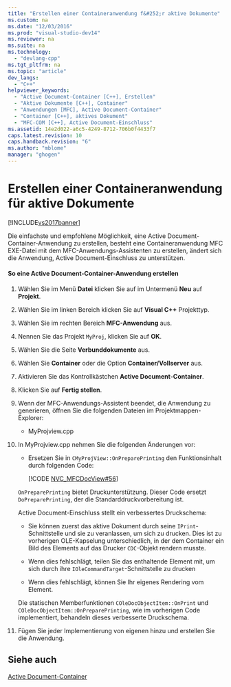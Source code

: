 ```yaml
---
title: "Erstellen einer Containeranwendung f&#252;r aktive Dokumente"
ms.custom: na
ms.date: "12/03/2016"
ms.prod: "visual-studio-dev14"
ms.reviewer: na
ms.suite: na
ms.technology: 
  - "devlang-cpp"
ms.tgt_pltfrm: na
ms.topic: "article"
dev_langs: 
  - "C++"
helpviewer_keywords: 
  - "Active Document-Container [C++], Erstellen"
  - "Aktive Dokumente [C++], Container"
  - "Anwendungen [MFC], Active Document-Container"
  - "Container [C++], aktives Dokument"
  - "MFC-COM [C++], Active Document-Einschluss"
ms.assetid: 14e2d022-a6c5-4249-8712-706b0f4433f7
caps.latest.revision: 10
caps.handback.revision: "6"
ms.author: "mblome"
manager: "ghogen"
---
```

# Erstellen einer Containeranwendung f&#252;r aktive Dokumente
[!INCLUDE[vs2017banner](../assembler/inline/includes/vs2017banner.md)]

Die einfachste und empfohlene Möglichkeit, eine Active Document\-Container\-Anwendung zu erstellen, besteht eine Containeranwendung MFC EXE\-Datei mit dem MFC\-Anwendungs\-Assistenten zu erstellen, ändert sich die Anwendung, Active Document\-Einschluss zu unterstützen.  
  
#### So eine Active Document\-Container\-Anwendung erstellen  
  
1.  Wählen Sie im Menü **Datei** klicken Sie auf  im Untermenü **Neu** auf **Projekt**.  
  
2.  Wählen Sie im linken Bereich klicken Sie auf **Visual C\+\+** Projekttyp.  
  
3.  Wählen Sie im rechten Bereich **MFC\-Anwendung** aus.  
  
4.  Nennen Sie das Projekt `MyProj`, klicken Sie auf **OK**.  
  
5.  Wählen Sie die Seite **Verbunddokumente** aus.  
  
6.  Wählen Sie **Container** oder die Option **Container\/Vollserver** aus.  
  
7.  Aktivieren Sie das Kontrollkästchen **Active Document\-Container**.  
  
8.  Klicken Sie auf **Fertig stellen**.  
  
9. Wenn der MFC\-Anwendungs\-Assistent beendet, die Anwendung zu generieren, öffnen Sie die folgenden Dateien im Projektmappen\-Explorer:  
  
    -   MyProjview.cpp  
  
10. In MyProjview.cpp nehmen Sie die folgenden Änderungen vor:  
  
    -   Ersetzen Sie in `CMyProjView::OnPreparePrinting` den Funktionsinhalt durch folgenden Code:  
  
         [!CODE [NVC_MFCDocView#56](../CodeSnippet/VS_Snippets_Cpp/NVC_MFCDocView#56)]  
  
     `OnPreparePrinting` bietet Druckunterstützung.  Dieser Code ersetzt `DoPreparePrinting`, der die Standarddruckvorbereitung ist.  
  
     Active Document\-Einschluss stellt ein verbessertes Druckschema:  
  
    -   Sie können zuerst das aktive Dokument durch seine `IPrint`\-Schnittstelle und sie zu veranlassen, um sich zu drucken.  Dies ist zu vorherigen OLE\-Kapselung unterschiedlich, in der dem Container ein Bild des Elements auf das Drucker `CDC`\-Objekt rendern musste.  
  
    -   Wenn dies fehlschlägt, teilen Sie das enthaltende Element mit, um sich durch ihre `IOleCommandTarget`\-Schnittstelle zu drucken  
  
    -   Wenn dies fehlschlägt, können Sie Ihr eigenes Rendering vom Element.  
  
     Die statischen Memberfunktionen `COleDocObjectItem::OnPrint` und `COleDocObjectItem::OnPreparePrinting`, wie im vorherigen Code implementiert, behandeln dieses verbesserte Druckschema.  
  
11. Fügen Sie jeder Implementierung von eigenen hinzu und erstellen Sie die Anwendung.  
  
## Siehe auch  
 [Active Document\-Container](../mfc/active-document-containment.md)